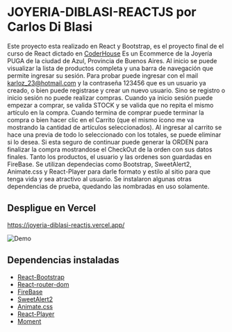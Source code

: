 # JOYERIA-DIBLASI-REACTJS por Carlos Di Blasi

Este proyecto esta realizado en React y Bootstrap, es el proyecto final de el curso de React dictado en [CoderHouse](https://www.coderhouse.com)
Es un Ecommerce de la Joyería PUGA de la ciudad de Azul, Provincia de Buenos Aires.
Al inicio se puede visualizar la lista de productos completa y una barra de navegación que permite ingresar su sesión.
Para probar puede ingresar con el mail karloz_23@hotmail.com y la contraseña 123456 que es un usuario ya creado, o bien puede registrase y crear un nuevo usuario.
Sino se registro o inicio sesión no puede realizar compras.
Cuando ya inicio sesión puede empezar a comprar, se valida STOCK y se valida que no repita el mismo artículo en la compra.
Cuando termina de comprar puede terminar la compra o bien hacer clic en el Carrito (que el mismo ícono me va mostrando la cantidad de artículos seleccionados).
Al ingresar al carrito se hace una previa de todo lo seleccionado con los totales, se puede eliminar si lo desea.
Si esta seguro de continuar puede generar la ORDEN para finalizar la compra mostrandose el CheckOut de la orden con sus datos finales.
Tanto los productos, el usuario y las ordenes son guardadas en FireBase.
Se utilizan dependecias como Bootstrap, SweetAlert2, Animate.css y React-Player para darle formato y estilo al sitio para que tenga vida y sea atractivo al usuario.
Se instalaron algunas otras dependencias de prueba, quedando las nombradas en uso solamente.


## Despligue en Vercel

https://joyeria-diblasi-reactjs.vercel.app/

![Demo](JoyeriaDIBlasi.gif)

## Dependencias instaladas

- [React-Bootstrap](https://react-bootstrap.github.io/)
- [React-router-dom](https://v5.reactrouter.com/)
- [FireBase](https://firebase.google.com/)
- [SweetAlert2](https://sweetalert2.github.io/)
- [Animate.css](https://animate.style/)
- [React-Player](https://www.npmjs.com/package/react-player)
- [Moment](https://momentjs.com/)

